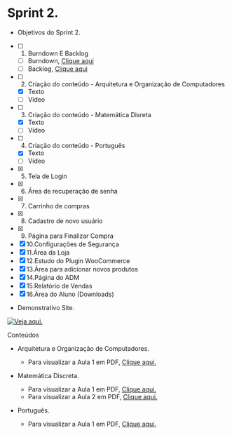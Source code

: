 # Sprint 2.
 
 
 * Objetivos do Sprint 2.

- [ ] 1. Burndown E Backlog
   - [ ] Burndown, [Clique aqui]()
   - [ ] Backlog, [Clique aqui]()
- [ ] 2. Criação do conteúdo - Arquitetura e Organização de Computadores
   * [x] Texto
   * [ ] Vídeo
- [ ] 3. Criação do conteúdo - Matemática Disreta
   * [x] Texto
   * [ ] Vídeo
- [ ] 4. Criação do conteúdo - Português
   * [x] Texto
   * [ ] Vídeo
- [x] 5. Tela de Login
- [x] 6. Área de recuperação de senha
- [x] 7. Carrinho de compras
- [x] 8. Cadastro de novo usuário
- [x] 9. Página para Finalizar Compra
- [x] 10.Configurações de Segurança
- [x] 11.Área da Loja
- [x] 12.Estudo do Plugin WooCommerce
- [x] 13.Área para adicionar novos produtos
- [x] 14.Página do ADM
- [x] 15.Relatório de Vendas
- [x] 16.Área do Aluno (Downloads)

* Demonstrativo Site.

[![Veja aqui.](https://i.imgur.com/JrP3ERI.png)](https://www.youtube.com/watch?v=G75YrICEaOg&ab_channel=Ditz)

 Conteúdos 


* Arquitetura e Organização de Computadores.
   * Para visualizar a Aula 1 em PDF,  [Clique aqui.](https://github.com/HarielThums/ProjetoIntegrador01/blob/main/Sprint2/Conte%C3%BAdos/AOC/Arquitetura%20e%20Organiza%C3%A7%C3%A3o%20de%20Computadores.pdf)

* Matemática Discreta.
   * Para visualizar a Aula 1 em PDF,  [Clique aqui.](https://github.com/HarielThums/ProjetoIntegrador01/blob/main/Sprint2/Conte%C3%BAdos/Matem%C3%A1tica%20Discreta/Matem%C3%A1tica%20Discreta01.pdf)
   * Para visualizar a Aula 2 em PDF,  [Clique aqui.](https://github.com/HarielThums/ProjetoIntegrador01/blob/main/Sprint2/Conte%C3%BAdos/Matem%C3%A1tica%20Discreta/Matem%C3%A1tica%20Discreta02.pdf)

* Português.
   * Para visualizar a Aula 1 em PDF,  [Clique aqui.](https://github.com/HarielThums/ProjetoIntegrador01/blob/main/Sprint2/Conte%C3%BAdos/Portugu%C3%AAs/Portugu%C3%AAs.docx.pdf)